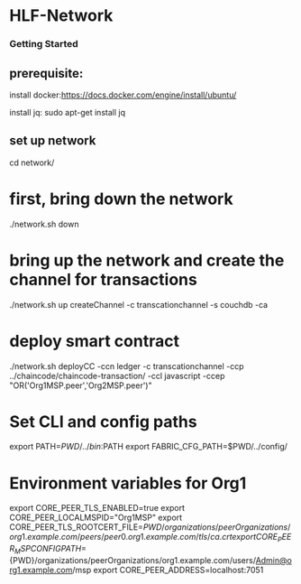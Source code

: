 # HLF-Network
### Getting Started

## prerequisite:
install docker:https://docs.docker.com/engine/install/ubuntu/

install jq:​​ sudo apt-get install jq

## set up network
cd network/

# first, bring down the network
./network.sh down

# bring up the network and create the channel for transactions
./network.sh up createChannel -c transcationchannel -s couchdb -ca

# deploy smart contract 
./network.sh deployCC -ccn ledger -c transcationchannel -ccp ../chaincode/chaincode-transaction/ -ccl javascript -ccep "OR('Org1MSP.peer','Org2MSP.peer')"

# Set CLI and config paths
export PATH=${PWD}/../bin:$PATH
export FABRIC_CFG_PATH=$PWD/../config/

# Environment variables for Org1
export CORE_PEER_TLS_ENABLED=true
export CORE_PEER_LOCALMSPID="Org1MSP"
export CORE_PEER_TLS_ROOTCERT_FILE=${PWD}/organizations/peerOrganizations/org1.example.com/peers/peer0.org1.example.com/tls/ca.crt
export CORE_PEER_MSPCONFIGPATH=${PWD}/organizations/peerOrganizations/org1.example.com/users/Admin@org1.example.com/msp
export CORE_PEER_ADDRESS=localhost:7051
